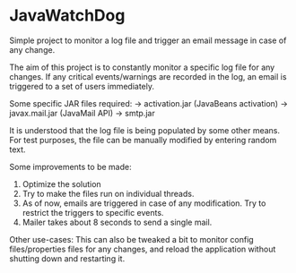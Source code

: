# JavaWatchDog
Simple project to monitor a log file and trigger an email message in case of any change.

The aim of this project is to constantly monitor a specific log file for any changes. If any critical events/warnings are recorded in the log, an email is triggered to a set of users immediately.

Some specific JAR files required:
  -> activation.jar (JavaBeans activation)
  -> javax.mail.jar (JavaMail API)
  -> smtp.jar 

It is understood that the log file is being populated by some other means. For test purposes, the file can be manually modified by entering random text.

Some improvements to be made:
  1. Optimize the solution
  2. Try to make the files run on individual threads.
  3. As of now, emails are triggered in case of any modification. Try to restrict the triggers to specific events.
  4. Mailer takes about 8 seconds to send a single mail. 

Other use-cases: This can also be tweaked a bit to monitor config files/properties files for any changes, and reload the application without shutting down and restarting it. 
